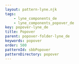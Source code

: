```yaml
---
layout: pattern-lyne.njk
tags: 
    - lyne_components_de
    - lyne_components_popover_de
key: popover-lyne_de
title: Popover
parent: popover-folder-lyne_de
keywords: popover
order: 500
patternId: sbbPopover
patternDirectory: popover 
---
```

